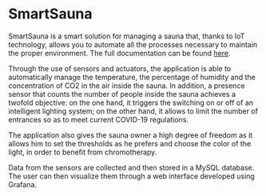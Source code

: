 # SmartSauna
SmartSauna is a smart solution for managing a sauna that, thanks to IoT technology, allows you to automate all the processes necessary to maintain the proper environment. The full documentation can be found [here](SmartSauna_documentation.pdf).

Through the use of sensors and actuators, the application is able to automatically manage the temperature, the percentage of humidity and the concentration of CO2 in the air inside the sauna. In addition, a presence sensor that counts the number of people inside the sauna achieves a twofold objective: on the one hand, it triggers the switching on or off of an intelligent lighting system; on the other hand, it allows to limit the number of entrances so as to meet current COVID-19 regulations.

The application also gives the sauna owner a high degree of freedom as it allows him to set the thresholds as he prefers and choose the color of the light, in order to benefit from chromotherapy. 

Data from the sensors are collected and then stored in a MySQL database. The user can then visualize them through a web interface developed using Grafana. 
